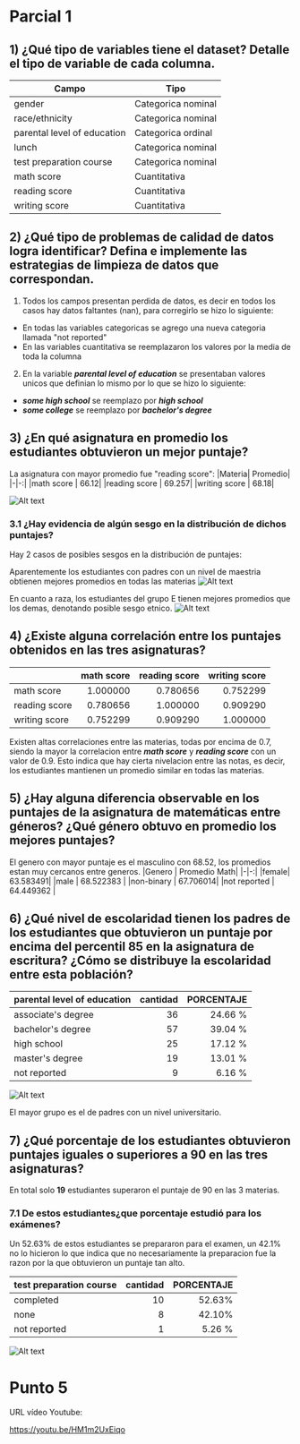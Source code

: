 
# Parcial 1

## 1) ¿Qué tipo de variables tiene el dataset? Detalle el tipo de variable de cada columna.

|Campo|Tipo|
|-|-|
|gender| Categorica nominal|
|race/ethnicity| Categorica nominal|
|parental level of education| Categorica ordinal |
|lunch| Categorica nominal|
|test preparation course | Categorica nominal|
|math score | Cuantitativa|
|reading score | Cuantitativa|
|writing score | Cuantitativa |

## 2) ¿Qué tipo de problemas de calidad de datos logra identificar? Defina e implemente las estrategias de limpieza de datos que correspondan.

1) Todos los campos presentan perdida de datos, es decir en todos los casos hay datos faltantes (nan), para corregirlo se hizo lo siguiente:

- En todas las variables categoricas se agrego una nueva categoria llamada "not reported"
- En las variables cuantitativa se reemplazaron los valores por la media de toda la columna

2) En la variable ***parental level of education*** se presentaban valores unicos que definian lo mismo por lo que se hizo lo siguiente:

- ***some high school*** se reemplazo por ***high school*** 
- ***some college*** se reemplazo por ***bachelor's degree***

## 3) ¿En qué asignatura en promedio los estudiantes obtuvieron un mejor puntaje?
La asignatura con mayor promedio fue "reading score":
|Materia| Promedio|
|-|-:|
|math score | 66.12|
|reading score | 69.257|
|writing score | 68.18|

![Alt text](https://i.imgur.com/S4bRRfI.png)
### 3.1 ¿Hay evidencia de algún sesgo en la distribución de dichos puntajes?
Hay 2  casos de posibles sesgos en la distribución de puntajes:

Aparentemente los estudiantes con padres con un nivel de maestria obtienen mejores promedios en todas las materias
![Alt text](https://i.imgur.com/aKBuVjK.png )

En cuanto a raza, los estudiantes del grupo E tienen mejores promedios que los demas, denotando posible sesgo etnico.
![Alt text](https://i.imgur.com/sIJ9XIS.png )

## 4) ¿Existe alguna correlación entre los puntajes obtenidos en las tres asignaturas?

| |math score| reading score |	writing score |
|-|-:|-:|-:|	
|math score |	1.000000 |	0.780656 |	0.752299|
|reading score |	0.780656 |	1.000000 |	0.909290|
|writing score |	0.752299 |	0.909290 |	1.000000|

Existen altas correlaciones entre las materias, todas por encima de 0.7, siendo la mayor la correlacion entre ***math score*** y ***reading score*** con un valor de 0.9.
Esto indica que hay cierta nivelacion entre las notas, es decir, los estudiantes mantienen un promedio similar en todas las materias.

## 5) ¿Hay alguna diferencia observable en los puntajes de la asignatura de matemáticas entre géneros? ¿Qué género obtuvo en promedio los mejores puntajes?

El genero con mayor puntaje es el masculino con 68.52, los promedios estan muy cercanos entre generos.
|Genero | Promedio Math|
|-|-:|
|female| 63.583491|
|male | 68.522383 |
|non-binary | 67.706014|
|not reported | 64.449362 |

## 6) ¿Qué nivel de escolaridad tienen los padres de los estudiantes que obtuvieron un puntaje por encima del percentil 85 en la asignatura de escritura? ¿Cómo se distribuye la escolaridad entre esta población?

	
|parental level of education |	cantidad |	PORCENTAJE|
|-|-:|-:|	
|associate's degree	| 36|	24.66 % |
|bachelor's degree |	57 |	39.04 % |
|high school |	25 |	17.12 % |
|master's degree |	19 |	13.01 % |
|not reported |	9 |	6.16 %|

![Alt text](https://i.imgur.com/qFD3VWf.png)

El mayor grupo es el de padres con un nivel universitario.

## 7) ¿Qué porcentaje de los estudiantes obtuvieron puntajes iguales o superiores a 90 en las tres asignaturas? 

En total solo **19** estudiantes superaron el puntaje de 90 en las 3 materias.

### 7.1 De estos estudiantes¿que porcentaje estudió para los exámenes?

Un 52.63% de estos estudiantes se prepararon para el examen, un 42.1% no lo hicieron lo que indica que no necesariamente la preparacion fue la razon por la que obtuvieron un puntaje tan alto.
	
|test preparation course |	 cantidad |	PORCENTAJE|
|-|-:|-:|	
|completed |	10 |	52.63% |
|none |	8 |	42.10%|
|not reported |	1 |	5.26 %|

![Alt text](https://i.imgur.com/lmU8H5C.png)


# Punto 5

URL vídeo Youtube:

https://youtu.be/HM1m2UxEiqo
